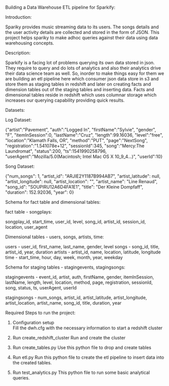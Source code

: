 Building a Data Warehouse ETL pipeline for Sparkify:

Introduction:

Spariky provides music streaming data to its users. The songs details and the user activity details are collected and stored in the form of JSON. This project helps spariky to make adhoc queries against their data using data warehousing concepts.

Description:

Sparkify is a facing lot of problems querying its own data stored in json. They require to query and do lots of analytics and also their analytics drive their data science team as well. So, inorder to make things easy for them we are building an etl pipeline here which consumer json data store in s3 and store them as staging tables in redshift and later on creating facts and dimension tables out of the staging tables and inserting data. Facts and dimensional tables reside in redshift which uses columnar storage which increases our querying capability providing quick results.

Datasets:

Log Dataset:

{"artist":"Pavement", "auth":"Logged In", "firstName":"Sylvie", "gender", "F", "itemInSession":0, "lastName":"Cruz", "length":99.16036, "level":"free", "location":"Klamath Falls, OR", "method":"PUT", "page":"NextSong", "registration":"1.541078e+12", "sessionId":345, "song":"Mercy:The Laundromat", "status":200, "ts":1541990258796, "userAgent":"Mozilla/5.0(Macintosh; Intel Mac OS X 10_9_4...)", "userId":10}

Song Dataset:

{"num_songs": 1, "artist_id": "ARJIE2Y1187B994AB7", "artist_latitude": null, "artist_longitude": null, "artist_location": "", "artist_name": "Line Renaud", "song_id": "SOUPIRU12A6D4FA1E1", "title": "Der Kleine Dompfaff", "duration": 152.92036, "year": 0}

Schema for fact table and dimensional tables:

fact table - songplays:

songplay_id, start_time, user_id, level, song_id, artist_id, session_id, location, user_agent

Dimensional tables - users, songs, artists, time:

users - user_id, first_name, last_name, gender, level songs - song_id, title, artist_id, year, duration artists - artist_id, name, location, latitude, longitude time - start_time, hour, day, week, month, year, weekday

Schema for staging tables - stagingevents, stagingsongs:

stagingevents - event_id, artist, auth, firstName, gender, itemInSession, lastName, length, level, location, method, page, registration, sessionId, song, status, ts, userAgent, userId

stagingsongs - num_songs, artist_id, artist_latitude, artist_longitude, artist_location, artist_name, song_id, title, duration, year

Required Steps to run the project:

1. Configuration setup  
Fill the dwh.cfg with the necessary information to start a redshift cluster

2. Run create_redshift_cluster 
Run and create the cluster

3. Run create_tables.py
Use this python file to drop and create tables

4. Run etl.py 
Run this python file to create the etl pipeline to insert data into the created tables.

5. Run test_analytics.py 
This python file to run some basic analytical queries.